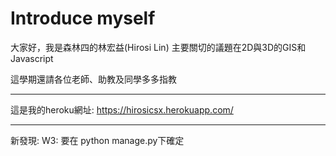 # Introduce myself

大家好，我是森林四的林宏益(Hirosi Lin)
主要關切的議題在2D與3D的GIS和Javascript

這學期還請各位老師、助教及同學多多指教

---
這是我的heroku網址: https://hirosicsx.herokuapp.com/

---
新發現:
W3: 要在 python manage.py下確定

